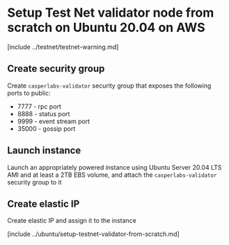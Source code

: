 # Setup Test Net validator node from scratch on Ubuntu 20.04 on AWS

[include ../testnet/testnet-warning.md]

## Create security group 

Create ```casperlabs-validator``` security group that exposes the following ports to public:

- 7777 - rpc port
- 8888 - status port
- 9999 - event stream port
- 35000 - gossip port

## Launch instance 

Launch an appropriately powered instance using Ubuntu Server 20.04 LTS AMI and at least a 2TB EBS volume, and attach the ```casperlabs-validator``` security group to it

## Create elastic IP

Create elastic IP and assign it to the instance

[include ../ubuntu/setup-testnet-validator-from-scratch.md]


